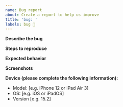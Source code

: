 ```yaml
---
name: Bug report
about: Create a report to help us improve
title: 'bug: '
labels: bug 🐛
---
```


<!-- 
    Before submitting an issue, please consult our [documentation](https://decathlon.design). 
    Please make sure you are posting an issue pertaining to the Decathlon Design System. 

    Note that before opening an issue, you can chat maintainer of this project on channel
    #vitamin-ios in [Decathlon Design System's Slack(https://join.slack.com/t/decathlon-design/shared_invite/zt-ou0n9qas-n_oamDSVUIqvLqNO1LETJg).

    If you want to know how to contribute to this project, you can check our CONTRIBUTING file:
    https://github.com/Decathlon/vitamin-ios/blob/main/CONTRIBUTING.md

    If a section isn't adapted for your request, please remove it to avoid any unnecessary section.

    Thanks!
-->

**Describe the bug**
<!-- A clear and concise description of what the bug is. -->

**Steps to reproduce**
<!--
    Steps to reproduce the behavior:
    1. Go to '...'
    2. Click on '....'
    3. Scroll down to '....'
    4. See error
-->

**Expected behavior**
<!-- A clear and concise description of what you expected to happen. -->

**Screenshots**
<!-- If applicable, add screenshots to help explain your problem. -->

**Device (please complete the following information):**
- Model: [e.g. iPhone 12 or iPad Air 3]
- OS: [e.g. iOS or iPadOS]
- Version [e.g. 15.2]
